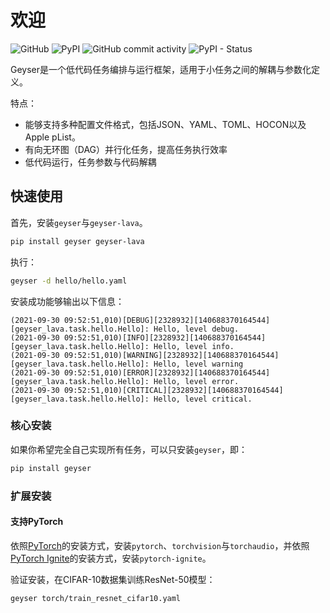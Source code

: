# 欢迎

![GitHub](https://img.shields.io/github/license/chenrz925/geyser?style=for-the-badge)
![PyPI](https://img.shields.io/pypi/v/geyser?style=for-the-badge)
![GitHub commit activity](https://img.shields.io/github/commit-activity/m/chenrz925/geyser?style=for-the-badge)
![PyPI - Status](https://img.shields.io/pypi/status/geyser?style=for-the-badge)

Geyser是一个低代码任务编排与运行框架，适用于小任务之间的解耦与参数化定义。

特点：

- 能够支持多种配置文件格式，包括JSON、YAML、TOML、HOCON以及Apple pList。
- 有向无环图（DAG）并行化任务，提高任务执行效率
- 低代码运行，任务参数与代码解耦

## 快速使用

首先，安装`geyser`与`geyser-lava`。

```bash
pip install geyser geyser-lava
```

执行：

```bash
geyser -d hello/hello.yaml
```

安装成功能够输出以下信息：

```
(2021-09-30 09:52:51,010)[DEBUG][2328932][140688370164544][geyser_lava.task.hello.Hello]: Hello, level debug.
(2021-09-30 09:52:51,010)[INFO][2328932][140688370164544][geyser_lava.task.hello.Hello]: Hello, level info.
(2021-09-30 09:52:51,010)[WARNING][2328932][140688370164544][geyser_lava.task.hello.Hello]: Hello, level warning
(2021-09-30 09:52:51,010)[ERROR][2328932][140688370164544][geyser_lava.task.hello.Hello]: Hello, level error.
(2021-09-30 09:52:51,010)[CRITICAL][2328932][140688370164544][geyser_lava.task.hello.Hello]: Hello, level critical.
```

### 核心安装

如果你希望完全自己实现所有任务，可以只安装`geyser`，即：

```bash
pip install geyser
```

### 扩展安装

#### 支持PyTorch

依照[PyTorch](https://pytorch.org/)的安装方式，安装`pytorch`、`torchvision`与`torchaudio`，并依照[PyTorch Ignite](https://pytorch.org/ignite/)的安装方式，安装`pytorch-ignite`。

验证安装，在CIFAR-10数据集训练ResNet-50模型：

```bash
geyser torch/train_resnet_cifar10.yaml
```